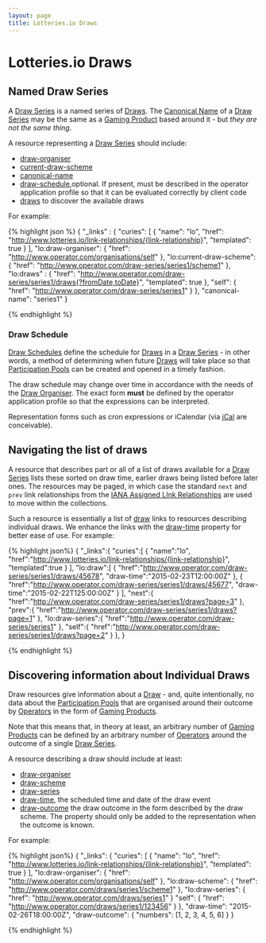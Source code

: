 ```yaml
---
layout: page
title: Lotteries.io Draws
---
```


# Lotteries.io Draws

## Named Draw Series

A [Draw Series](../concepts/draw-series) is a named series of [Draws](../concepts/draw). The [Canonical Name](../properties/canonical-name) of a [Draw Series](../concepts/draw-series) may be the same as a [Gaming Product](../concepts/gaming-product) based around it - but *they are not the same thing*.

A resource representing a [Draw Series](../concepts/draw-series) should include:

* [draw-organiser](../link-relationships/draw-organiser)
* [current-draw-scheme](../link-relationships/draw-scheme)
* [canonical-name](../properties/canonical-name)
* [draw-schedule](../properties/draw-schedule),optional. If present, must be described in the operator application profile so that it can be evaluated correctly by client code
* [draws](../link-relationships/draws) to discover the available draws

For example:

{% highlight json %}
{
  "_links" : {
    "curies": [
      {
        "name": "lo",
	      "href": "http://www.lotteries.io/link-relationships/{link-relationship}",
	      "templated": true
      }
     ],
     "lo:draw-organiser": {
        "href": "http://www.operator.com/organisations/self"
     },
     "lo:current-draw-scheme": {
       "href": "http://www.operator.com/draw-series/series1/scheme1"
     },
     "lo:draws" : {
     	"href": "http://www.operator.com/draw-series/series1/draws{?fromDate,toDate}",
     	"templated": true
     },
     "self": {
       "href": "http://www.operator.com/draw-series/series1"
     }
   },
   "canonical-name": "series1"
}

{% endhighlight %}

### Draw Schedule

[Draw Schedules](../concepts/draw-schedule) define the schedule for [Draws](../concepts/draw) in a [Draw Series](../concepts/draw-series) - in other words, a method of determining when future [Draws](../concepts/draw) will take place so that [Participation Pools](../concepts/participation-pool) can be created and opened in a timely fashion.

The draw schedule may change over time in accordance with the needs of the [Draw Organiser](../concepts/draw-organiser). The exact form **must** be defined by the operator application profile so that the expressions can be interpreted.

Representation forms such as cron expressions or iCalendar (via [jCal](https://tools.ietf.org/html/rfc7265) are conceivable).

## Navigating the list of draws

A resource that describes part or all of a list of draws available for a [Draw Series](../concepts/draw-series) lists these sorted on draw time, earlier draws being listed before later ones. The resources may be paged, in which case the standard `next` and `prev` link relationships from the [IANA Assigned LInk Relationships](http://www.iana.org/assignments/link-relations/link-relations.xhtml) are used to move within the collections.

Such a resource is essentially a list of [draw](../link-relationships/draw) links to resources describing individual draws. We enhance the links with the [draw-time](../properties/draw-time) property for better ease of use. For example:

{% highlight json%}
{
   "_links":{
      "curies":[
         {
            "name":"lo",
            "href":"http://www.lotteries.io/link-relationships/{link-relationship}",
            "templated":true
         }
      ],
      "lo:draw":[
         {
            "href":"http://www.operator.com/draw-series/series1/draws/45678",
            "draw-time":"2015-02-23T12:00:00Z"
         },
         {
            "href":"http://www.operator.com/draw-series/series1/draws/45677",
            "draw-time":"2015-02-22T125:00:00Z"
         }
      ],
      "next":{
         "href":"http://www.operator.com/draw-series/series1/draws?page=3"
      },
      "prev":{
         "href":"http://www.operator.com/draw-series/series1/draws?page=1"
      },
      "lo:draw-series":{
         "href":"http://www.operator.com/draw-series/series1"
      },
      "self":{
         "href":"http://www.operator.com/draw-series/series1/draws?page=2"
      }
   },
}

{% endhighlight %}

## Discovering information about Individual Draws

Draw resources give information about a [Draw](../concepts/draw) - and, quite intentionally, no data about the [Participation Pools](../concepts/participation-pool) that are organised around their outcome by [Operators](../concepts/operator) in the form of [Gaming Products](../concepts/gaming-product).

Note that this means that, in theory at least, an arbitrary number of [Gaming Products](../concepts/gaming-product) can be defined by an arbitrary number of [Operators](../concepts/operator) around the outcome of a single [Draw Series](../concepts/draw-series).

A resource describing a draw should include at least:

* [draw-organiser](../link-relationships/draw-organiser)
* [draw-scheme](../link-relationships/draw-scheme)
* [draw-series](../link-relationships/draw-series)
* [draw-time](../properties/draw-time), the scheduled time and date of the draw event
* [draw-outcome](../properties/draw-outcome) the draw outcome in the form described by the draw scheme. The property should only be added to the representation when the outcome is known.

For example:

{% highlight json%}
{
  "_links": {
    "curies": [
      {
        "name": "lo",
	      "href": "http://www.lotteries.io/link-relationships/{link-relationship}",
	      "templated": true
      }
     ],
     "lo:draw-organiser": {
        "href": "http://www.operator.com/organisations/self"
     },
     "lo:draw-scheme": {
       "href": "http://www.operator.com/draws/series1/scheme1"
     },
     "lo:draw-series": {
        "href": "http://www.operator.com/draws/series1"
      }
     "self": {
        "href": "http://www.operator.com/draws/series1/123456"
     }
   },
   "draw-time": "2015-02-26T18:00:00Z",
   "draw-outcome": {
     "numbers": [1, 2, 3, 4, 5, 6]
   }
}

{% endhighlight %}
